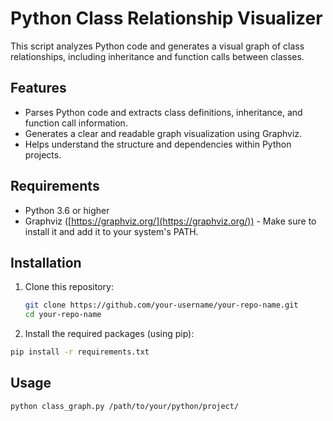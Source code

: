 # Python Class Relationship Visualizer

This script analyzes Python code and generates a visual graph of class relationships, including inheritance and function calls between classes.

## Features

- Parses Python code and extracts class definitions, inheritance, and function call information.
- Generates a clear and readable graph visualization using Graphviz.
- Helps understand the structure and dependencies within Python projects.

## Requirements

- Python 3.6 or higher
- Graphviz ([https://graphviz.org/](https://graphviz.org/)) - Make sure to install it and add it to your system's PATH.

## Installation

1. Clone this repository:

   ```bash
   git clone https://github.com/your-username/your-repo-name.git
   cd your-repo-name
   ```

2. Install the required packages (using pip):
   
```bash
pip install -r requirements.txt
```

## Usage

```bash
python class_graph.py /path/to/your/python/project/
```

  
